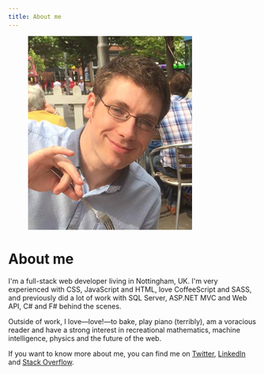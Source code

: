 ```yaml
---
title: About me
---
```


<figure class="left">
	<img alt="Me eating a cake—a common scene!" src="/img/about/eating.jpg">
</figure>

About me
========

I'm a full-stack web developer living in Nottingham, UK. I'm very experienced with CSS, JavaScript and HTML, love CoffeeScript and SASS, and previously did a lot of work with SQL Server, ASP.NET MVC and Web API, C# and F# behind the scenes.

Outside of work, I love—love!—to bake, play piano (terribly), am a voracious reader and have a strong interest in recreational mathematics, machine intelligence, physics and the future of the web.

If you want to know more about me, you can find me on [Twitter][twitter], [LinkedIn][linkedin] and [Stack Overflow][stack-overflow].



[//]: # (References)

[twitter]: https://twitter.com/jordangray

[linkedin]: uk.linkedin.com/in/jbgray

[stack-overflow]: http://stackoverflow.com/users/230390/jordan-gray